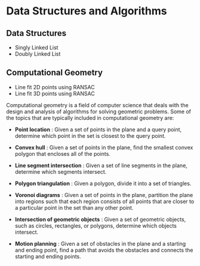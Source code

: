 # Data Structures and Algorithms

## Data Structures
* Singly Linked List
* Doubly Linked List
  
## Computational Geometry
* Line fit 2D points using RANSAC
* Line fit 3D points using RANSAC

Computational geometry is a field of computer science that deals with the design and analysis of algorithms for solving geometric problems. Some of the topics that are typically included in computational geometry are:

* __Point location__ : Given a set of points in the plane and a query point, determine which point in the set is closest to the query point.

* __Convex hull__ : Given a set of points in the plane, find the smallest convex polygon that encloses all of the points.

*  __Line segment intersection__ : Given a set of line segments in the plane, determine which segments intersect.

* __Polygon triangulation__ : Given a polygon, divide it into a set of triangles.

* __Voronoi diagrams__ : Given a set of points in the plane, partition the plane into regions such that each region consists of all points that are closer to a particular point in the set than any other point.

* __Intersection of geometric objects__ : Given a set of geometric objects, such as circles, rectangles, or polygons, determine which objects intersect.

* __Motion planning__ : Given a set of obstacles in the plane and a starting and ending point, find a path that avoids the obstacles and connects the starting and ending points.

